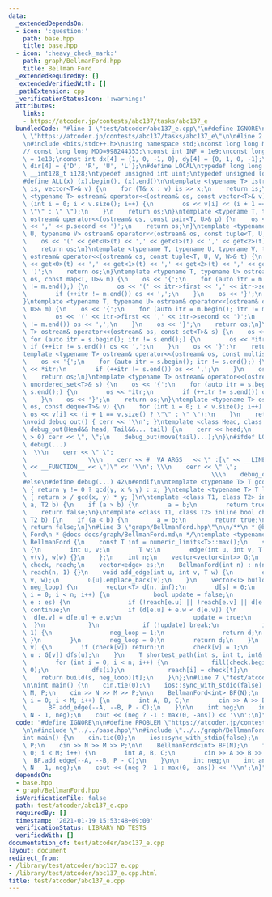 ```yaml
---
data:
  _extendedDependsOn:
  - icon: ':question:'
    path: base.hpp
    title: base.hpp
  - icon: ':heavy_check_mark:'
    path: graph/BellmanFord.hpp
    title: Bellman Ford
  _extendedRequiredBy: []
  _extendedVerifiedWith: []
  _pathExtension: cpp
  _verificationStatusIcon: ':warning:'
  attributes:
    links:
    - https://atcoder.jp/contests/abc137/tasks/abc137_e
  bundledCode: "#line 1 \"test/atcoder/abc137_e.cpp\"\n#define IGNORE\n\n#define PROBLEM\
    \ \"https://atcoder.jp/contests/abc137/tasks/abc137_e\"\n\n#line 2 \"base.hpp\"\
    \n#include <bits/stdc++.h>\nusing namespace std;\nconst long long MOD = 1000000007;\n\
    // const long long MOD=998244353;\nconst int INF = 1e9;\nconst long long IINF\
    \ = 1e18;\nconst int dx[4] = {1, 0, -1, 0}, dy[4] = {0, 1, 0, -1};\nconst char\
    \ dir[4] = {'D', 'R', 'U', 'L'};\n#define LOCAL\ntypedef long long ll;\ntypedef\
    \ __int128_t i128;\ntypedef unsigned int uint;\ntypedef unsigned long long ull;\n\
    #define ALL(x) (x).begin(), (x).end()\n\ntemplate <typename T> istream& operator>>(istream&\
    \ is, vector<T>& v) {\n    for (T& x : v) is >> x;\n    return is;\n}\ntemplate\
    \ <typename T> ostream& operator<<(ostream& os, const vector<T>& v) {\n    for\
    \ (int i = 0; i < v.size(); i++) {\n        os << v[i] << (i + 1 == v.size() ?\
    \ \"\" : \" \");\n    }\n    return os;\n}\ntemplate <typename T, typename U>\
    \ ostream& operator<<(ostream& os, const pair<T, U>& p) {\n    os << '(' << p.first\
    \ << ',' << p.second << ')';\n    return os;\n}\ntemplate <typename T, typename\
    \ U, typename V> ostream& operator<<(ostream& os, const tuple<T, U, V>& t) {\n\
    \    os << '(' << get<0>(t) << ',' << get<1>(t) << ',' << get<2>(t) << ')';\n\
    \    return os;\n}\ntemplate <typename T, typename U, typename V, typename W>\
    \ ostream& operator<<(ostream& os, const tuple<T, U, V, W>& t) {\n    os << '('\
    \ << get<0>(t) << ',' << get<1>(t) << ',' << get<2>(t) << ',' << get<3>(t) <<\
    \ ')';\n    return os;\n}\ntemplate <typename T, typename U> ostream& operator<<(ostream&\
    \ os, const map<T, U>& m) {\n    os << '{';\n    for (auto itr = m.begin(); itr\
    \ != m.end();) {\n        os << '(' << itr->first << ',' << itr->second << ')';\n\
    \        if (++itr != m.end()) os << ',';\n    }\n    os << '}';\n    return os;\n\
    }\ntemplate <typename T, typename U> ostream& operator<<(ostream& os, const unordered_map<T,\
    \ U>& m) {\n    os << '{';\n    for (auto itr = m.begin(); itr != m.end();) {\n\
    \        os << '(' << itr->first << ',' << itr->second << ')';\n        if (++itr\
    \ != m.end()) os << ',';\n    }\n    os << '}';\n    return os;\n}\ntemplate <typename\
    \ T> ostream& operator<<(ostream& os, const set<T>& s) {\n    os << '{';\n   \
    \ for (auto itr = s.begin(); itr != s.end();) {\n        os << *itr;\n       \
    \ if (++itr != s.end()) os << ',';\n    }\n    os << '}';\n    return os;\n}\n\
    template <typename T> ostream& operator<<(ostream& os, const multiset<T>& s) {\n\
    \    os << '{';\n    for (auto itr = s.begin(); itr != s.end();) {\n        os\
    \ << *itr;\n        if (++itr != s.end()) os << ',';\n    }\n    os << '}';\n\
    \    return os;\n}\ntemplate <typename T> ostream& operator<<(ostream& os, const\
    \ unordered_set<T>& s) {\n    os << '{';\n    for (auto itr = s.begin(); itr !=\
    \ s.end();) {\n        os << *itr;\n        if (++itr != s.end()) os << ',';\n\
    \    }\n    os << '}';\n    return os;\n}\ntemplate <typename T> ostream& operator<<(ostream&\
    \ os, const deque<T>& v) {\n    for (int i = 0; i < v.size(); i++) {\n       \
    \ os << v[i] << (i + 1 == v.size() ? \"\" : \" \");\n    }\n    return os;\n}\n\
    \nvoid debug_out() { cerr << '\\n'; }\ntemplate <class Head, class... Tail> void\
    \ debug_out(Head&& head, Tail&&... tail) {\n    cerr << head;\n    if (sizeof...(Tail)\
    \ > 0) cerr << \", \";\n    debug_out(move(tail)...);\n}\n#ifdef LOCAL\n#define\
    \ debug(...)                                                                 \
    \  \\\n    cerr << \" \";                                                    \
    \                 \\\n    cerr << #__VA_ARGS__ << \" :[\" << __LINE__ << \":\"\
    \ << __FUNCTION__ << \"]\" << '\\n'; \\\n    cerr << \" \";                  \
    \                                                   \\\n    debug_out(__VA_ARGS__)\n\
    #else\n#define debug(...) 42\n#endif\n\ntemplate <typename T> T gcd(T x, T y)\
    \ { return y != 0 ? gcd(y, x % y) : x; }\ntemplate <typename T> T lcm(T x, T y)\
    \ { return x / gcd(x, y) * y; }\n\ntemplate <class T1, class T2> inline bool chmin(T1&\
    \ a, T2 b) {\n    if (a > b) {\n        a = b;\n        return true;\n    }\n\
    \    return false;\n}\ntemplate <class T1, class T2> inline bool chmax(T1& a,\
    \ T2 b) {\n    if (a < b) {\n        a = b;\n        return true;\n    }\n   \
    \ return false;\n}\n#line 3 \"graph/BellmanFord.hpp\"\n\n/**\n * @brief Bellman\
    \ Ford\n * @docs docs/graph/BellmanFord.md\n */\ntemplate <typename T> struct\
    \ BellmanFord {\n    const T inf = numeric_limits<T>::max();\n    struct edge\
    \ {\n        int u, v;\n        T w;\n        edge(int u, int v, T w) : u(u),\
    \ v(v), w(w) {}\n    };\n    int n;\n    vector<vector<int>> G;\n    vector<int>\
    \ check, reach;\n    vector<edge> es;\n    BellmanFord(int n) : n(n), G(n), check(n),\
    \ reach(n, 1) {}\n    void add_edge(int u, int v, T w) {\n        es.emplace_back(u,\
    \ v, w);\n        G[u].emplace_back(v);\n    }\n    vector<T> build(int s, int&\
    \ neg_loop) {\n        vector<T> d(n, inf);\n        d[s] = 0;\n        for (int\
    \ i = 0; i < n; i++) {\n            bool update = false;\n            for (auto\
    \ e : es) {\n                if (!reach[e.u] || !reach[e.v] || d[e.u] == inf)\
    \ continue;\n                if (d[e.u] + e.w < d[e.v]) {\n                  \
    \  d[e.v] = d[e.u] + e.w;\n                    update = true;\n              \
    \  }\n            }\n            if (!update) break;\n            if (i == n -\
    \ 1) {\n                neg_loop = 1;\n                return d;\n           \
    \ }\n        }\n        neg_loop = 0;\n        return d;\n    }\n    void dfs(int\
    \ v) {\n        if (check[v]) return;\n        check[v] = 1;\n        for (int\
    \ u : G[v]) dfs(u);\n    }\n    T shortest_path(int s, int t, int& neg_loop) {\n\
    \        for (int i = 0; i < n; i++) {\n            fill(check.begin(), check.end(),\
    \ 0);\n            dfs(i);\n            reach[i] = check[t];\n        }\n    \
    \    return build(s, neg_loop)[t];\n    }\n};\n#line 7 \"test/atcoder/abc137_e.cpp\"\
    \n\nint main() {\n    cin.tie(0);\n    ios::sync_with_stdio(false);\n    int N,\
    \ M, P;\n    cin >> N >> M >> P;\n\n    BellmanFord<int> BF(N);\n    for (int\
    \ i = 0; i < M; i++) {\n        int A, B, C;\n        cin >> A >> B >> C;\n  \
    \      BF.add_edge(--A, --B, P - C);\n    }\n\n    int neg;\n    int ans = BF.shortest_path(0,\
    \ N - 1, neg);\n    cout << (neg ? -1 : max(0, -ans)) << '\\n';\n}\n"
  code: "#define IGNORE\n\n#define PROBLEM \"https://atcoder.jp/contests/abc137/tasks/abc137_e\"\
    \n\n#include \"../../base.hpp\"\n#include \"../../graph/BellmanFord.hpp\"\n\n\
    int main() {\n    cin.tie(0);\n    ios::sync_with_stdio(false);\n    int N, M,\
    \ P;\n    cin >> N >> M >> P;\n\n    BellmanFord<int> BF(N);\n    for (int i =\
    \ 0; i < M; i++) {\n        int A, B, C;\n        cin >> A >> B >> C;\n      \
    \  BF.add_edge(--A, --B, P - C);\n    }\n\n    int neg;\n    int ans = BF.shortest_path(0,\
    \ N - 1, neg);\n    cout << (neg ? -1 : max(0, -ans)) << '\\n';\n}"
  dependsOn:
  - base.hpp
  - graph/BellmanFord.hpp
  isVerificationFile: false
  path: test/atcoder/abc137_e.cpp
  requiredBy: []
  timestamp: '2021-01-19 15:53:48+09:00'
  verificationStatus: LIBRARY_NO_TESTS
  verifiedWith: []
documentation_of: test/atcoder/abc137_e.cpp
layout: document
redirect_from:
- /library/test/atcoder/abc137_e.cpp
- /library/test/atcoder/abc137_e.cpp.html
title: test/atcoder/abc137_e.cpp
---
```

